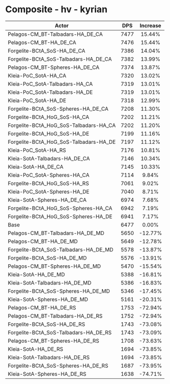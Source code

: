 # Composite - hv - kyrian
| Actor | DPS | Increase |
|---|:---:|:---:|
|Pelagos-CM_BT-Talbadars-HA_DE_CA|7477|15.44%|
|Pelagos-CM_BT-HA_DE_CA|7476|15.44%|
|Forgelite-BCtA_SoS-HA_DE_CA|7386|14.04%|
|Forgelite-BCtA_SoS-Talbadars-HA_DE_CA|7382|13.99%|
|Pelagos-CM_BT-Spheres-HA_DE_CA|7374|13.87%|
|Kleia-PoC_SotA-HA_CA|7320|13.02%|
|Kleia-PoC_SotA-Talbadars-HA_CA|7319|13.01%|
|Kleia-PoC_SotA-Talbadars-HA_DE|7319|13.01%|
|Kleia-PoC_SotA-HA_DE|7318|12.99%|
|Forgelite-BCtA_SoS-Spheres-HA_DE_CA|7208|11.30%|
|Forgelite-BCtA_HoG_SoS-HA_CA|7202|11.21%|
|Forgelite-BCtA_HoG_SoS-Talbadars-HA_CA|7202|11.20%|
|Forgelite-BCtA_HoG_SoS-HA_DE|7199|11.16%|
|Forgelite-BCtA_HoG_SoS-Talbadars-HA_DE|7197|11.12%|
|Kleia-PoC_SotA-HA_RS|7176|10.81%|
|Kleia-SotA-Talbadars-HA_DE_CA|7146|10.34%|
|Kleia-SotA-HA_DE_CA|7145|10.33%|
|Kleia-PoC_SotA-Spheres-HA_CA|7114|9.84%|
|Forgelite-BCtA_HoG_SoS-HA_RS|7061|9.02%|
|Kleia-PoC_SotA-Spheres-HA_DE|7040|8.71%|
|Kleia-SotA-Spheres-HA_DE_CA|6974|7.68%|
|Forgelite-BCtA_HoG_SoS-Spheres-HA_CA|6942|7.19%|
|Forgelite-BCtA_HoG_SoS-Spheres-HA_DE|6941|7.17%|
|Base|6477|0.00%|
|Pelagos-CM_BT-Talbadars-HA_DE_MD|5650|-12.77%|
|Pelagos-CM_BT-HA_DE_MD|5649|-12.78%|
|Forgelite-BCtA_SoS-Talbadars-HA_DE_MD|5578|-13.87%|
|Forgelite-BCtA_SoS-HA_DE_MD|5576|-13.91%|
|Pelagos-CM_BT-Spheres-HA_DE_MD|5470|-15.54%|
|Kleia-SotA-HA_DE_MD|5388|-16.81%|
|Kleia-SotA-Talbadars-HA_DE_MD|5386|-16.83%|
|Forgelite-BCtA_SoS-Spheres-HA_DE_MD|5346|-17.45%|
|Kleia-SotA-Spheres-HA_DE_MD|5161|-20.31%|
|Pelagos-CM_BT-HA_DE_RS|1753|-72.94%|
|Pelagos-CM_BT-Talbadars-HA_DE_RS|1752|-72.94%|
|Forgelite-BCtA_SoS-HA_DE_RS|1743|-73.08%|
|Forgelite-BCtA_SoS-Talbadars-HA_DE_RS|1743|-73.09%|
|Pelagos-CM_BT-Spheres-HA_DE_RS|1708|-73.63%|
|Kleia-SotA-HA_DE_RS|1694|-73.85%|
|Kleia-SotA-Talbadars-HA_DE_RS|1694|-73.85%|
|Forgelite-BCtA_SoS-Spheres-HA_DE_RS|1687|-73.95%|
|Kleia-SotA-Spheres-HA_DE_RS|1638|-74.71%|
